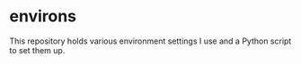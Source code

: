 environs
========

This repository holds various environment settings I use and a Python script to set them up.

